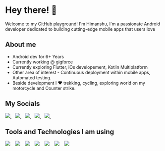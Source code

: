 # Hey there! 👋
Welcome to my GitHub playground! I'm Himanshu, I'm a passionate Android developer dedicated to building cutting-edge mobile apps that users love

## About me
- Android dev for 6+ Years
- Currently working @ gigforce
- Currently exploring Flutter, iOs developement, Kotlin Multiplatform
- Other area of interest - Continuous deployment within mobile apps, Automated testing.
- Beside development I ❤ trekking, cycling, exploring world on my motorcycle and Counter strike.

## My Socials

<p align="start">
 <a href="[https://twitter.com/_victorkabata](https://twitter.com/HimKhati)">
    <img src="https://img.shields.io/badge/Twitter-1DA1F2?style=for-the-badge&logo=twitter&logoColor=white" />
  </a>&nbsp;&nbsp;
 <a href="https://www.linkedin.com/in/him-khati/">
    <img src="https://img.shields.io/badge/linkedin-%230077B5.svg?&style=for-the-badge&logo=linkedin&logoColor=white" />
  </a>&nbsp;&nbsp;
 <a href="https://stackoverflow.com/users/8224232/m3g4tr0n">
    <img src="https://img.shields.io/badge/StackOverflow-ef8236?&style=for-the-badge&logo=Stackoverflow&logoColor=white" />
  </a>&nbsp;&nbsp;
 <a href="https://www.instagram.com/him.khati/">
    <img src="https://img.shields.io/badge/Instagram-ff6b81?&style=for-the-badge&logo=Instagram&logoColor=white" />
  </a>&nbsp;&nbsp;
 <a href="mailto:him.khati@gmail.com">
    <img src="https://img.shields.io/badge/Email%20me%20:%20him.khati@gmail.com-ff4d4d?&style=for-the-badge&logo=Gmail&logoColor=white" />
  </a>&nbsp;&nbsp;

 ## Tools and Technologies I am using

<p align="start">
 <a>
    <img src="https://img.shields.io/badge/Android-20bf6b?style=for-the-badge&logo=android&logoColor=white" />
  </a>&nbsp;&nbsp;
  <a>
    <img src="https://img.shields.io/badge/Kotlin-a55eea?style=for-the-badge&logo=kotlin&logoColor=white" />
  </a>&nbsp;&nbsp;
  <a>
    <img src="https://img.shields.io/badge/Flutter-2d98da?style=for-the-badge&logo=flutter&logoColor=white" />
  </a>&nbsp;&nbsp;
  <a>
    <img src="https://img.shields.io/badge/Dart-45aaf2?style=for-the-badge&logo=dart&logoColor=white" />
  </a>&nbsp;&nbsp;
 <a>
    <img src="https://img.shields.io/badge/Firebase-f7b731?style=for-the-badge&logo=firebase&logoColor=white" />
  </a>&nbsp;&nbsp;
 <a>
  <img src="https://img.shields.io/badge/Java-a55eea?style=for-the-badge&logo=Java&logoColor=white" />
  </a>&nbsp;&nbsp;  
 <a>
    <img src="https://img.shields.io/badge/Javascript-f7b731?style=for-the-badge&logo=javascript&logoColor=white" />
  </a>&nbsp;&nbsp;
   
 </p>
